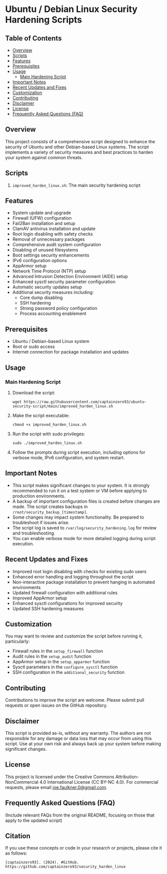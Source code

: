 # Ubuntu / Debian Linux Security Hardening Scripts

## Table of Contents
- [Overview](#overview)
- [Scripts](#scripts)
- [Features](#features)
- [Prerequisites](#prerequisites)
- [Usage](#usage)
  - [Main Hardening Script](#main-hardening-script)
- [Important Notes](#important-notes)
- [Recent Updates and Fixes](#recent-updates-and-fixes)
- [Customization](#customization)
- [Contributing](#contributing)
- [Disclaimer](#disclaimer)
- [License](#license)
- [Frequently Asked Questions (FAQ)](#frequently-asked-questions-faq)

## Overview
This project consists of a comprehensive script designed to enhance the security of Ubuntu and other Debian-based Linux systems. The script implements a variety of security measures and best practices to harden your system against common threats.

## Scripts
1. `improved_harden_linux.sh`: The main security hardening script

## Features
- System update and upgrade
- Firewall (UFW) configuration
- Fail2Ban installation and setup
- ClamAV antivirus installation and update
- Root login disabling with safety checks
- Removal of unnecessary packages
- Comprehensive audit system configuration
- Disabling of unused filesystems
- Boot settings security enhancements
- IPv6 configuration options
- AppArmor setup
- Network Time Protocol (NTP) setup
- Advanced Intrusion Detection Environment (AIDE) setup
- Enhanced sysctl security parameter configuration
- Automatic security updates setup
- Additional security measures including:
  - Core dump disabling
  - SSH hardening
  - Strong password policy configuration
  - Process accounting enablement

## Prerequisites
- Ubuntu / Debian-based Linux system
- Root or sudo access
- Internet connection for package installation and updates

## Usage
### Main Hardening Script
1. Download the script:
   ```
   wget https://raw.githubusercontent.com/captainzero93/ubuntu-security-script/main/improved_harden_linux.sh
   ```
2. Make the script executable:
   ```
   chmod +x improved_harden_linux.sh
   ```
3. Run the script with sudo privileges:
   ```
   sudo ./improved_harden_linux.sh
   ```
4. Follow the prompts during script execution, including options for verbose mode, IPv6 configuration, and system restart.

## Important Notes
- This script makes significant changes to your system. It is strongly recommended to run it on a test system or VM before applying to production environments.
- A backup of important configuration files is created before changes are made. The script creates backups in `/root/security_backup_[timestamp]`.
- Some changes may impact system functionality. Be prepared to troubleshoot if issues arise.
- The script log is saved to `/var/log/security_hardening.log` for review and troubleshooting.
- You can enable verbose mode for more detailed logging during script execution.

## Recent Updates and Fixes
- Improved root login disabling with checks for existing sudo users
- Enhanced error handling and logging throughout the script
- Non-interactive package installation to prevent hanging in automated environments
- Updated firewall configuration with additional rules
- Improved AppArmor setup
- Enhanced sysctl configurations for improved security
- Updated SSH hardening measures

## Customization
You may want to review and customize the script before running it, particularly:
- Firewall rules in the `setup_firewall` function
- Audit rules in the `setup_audit` function
- AppArmor setup in the `setup_apparmor` function
- Sysctl parameters in the `configure_sysctl` function
- SSH configuration in the `additional_security` function

## Contributing
Contributions to improve the script are welcome. Please submit pull requests or open issues on the GitHub repository.

## Disclaimer
This script is provided as-is, without any warranty. The authors are not responsible for any damage or data loss that may occur from using this script. Use at your own risk and always back up your system before making significant changes.

## License
This project is licensed under the Creative Commons Attribution-NonCommercial 4.0 International License (CC BY-NC 4.0). For commercial requests, please email joe.faulkner.0@gmail.com.

## Frequently Asked Questions (FAQ)
(Include relevant FAQs from the original README, focusing on those that apply to the updated script)

## Citation
If you use these concepts or code in your research or projects, please cite it as follows:
```
[captainzero93]. (2024). #GitHub. https://github.com/captainzero93/security_harden_linux
```
